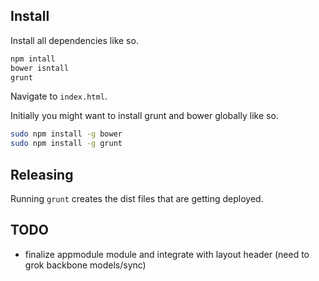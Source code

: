 ## Install

Install all dependencies like so.

````bash
npm intall
bower isntall
grunt
````

Navigate to ````index.html````.

Initially you might want to install grunt and bower globally like so.

````bash
sudo npm install -g bower
sudo npm install -g grunt
````

## Releasing

Running ````grunt```` creates the dist files that are getting deployed.

## TODO

* finalize appmodule module and integrate with layout header (need to grok backbone models/sync)
